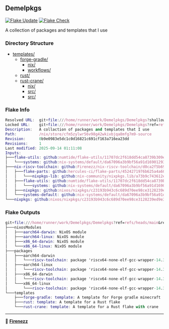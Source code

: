 ## Demelpkgs

[![Flake Update](https://github.com/Firenezz/Demelpkgs/actions/workflows/flake-update.yml/badge.svg)](https://github.com/Firenezz/Demelpkgs/blob/main/.github/workflows/flake-update.yml)
[![Flake Check](https://github.com/Firenezz/Demelpkgs/actions/workflows/flake-check.yml/badge.svg)](https://github.com/Firenezz/Demelpkgs/blob/main/.github/workflows/flake-check.yml)

A collection of packages and templates that I use
### Directory Structure

- [templates/](templates/)
  - [forge-gradle/](templates/forge-gradle/)
    - [nix/](templates/forge-gradle/nix/)
    - [workflows/](templates/forge-gradle/workflows/)
  - [rust/](templates/rust/)
  - [rust-crane/](templates/rust-crane/)
    - [nix/](templates/rust-crane/nix/)
    - [src/](templates/rust-crane/src/)
    - [src/](templates/rust/src/)

### Flake Info

```nix
Resolved URL:  git+file:///home/runner/work/Demelpkgs/Demelpkgs?shallow=1
Locked URL:    git+file:///home/runner/work/Demelpkgs/Demelpkgs?ref=refs/heads/main&rev=0b9e0983e5dc1c0d16821c691cf163a716ea23dd&shallow=1
Description:   A collaction of packages and templates that I use
Path:          /nix/store/cfm5zylwr56v98g42wkivbjqa8mfg7m9-source
Revision:      0b9e0983e5dc1c0d16821c691cf163a716ea23dd
Revisions:     1
Last modified: 2025-09-14 01:11:08
Inputs:
├───flake-utils: github:numtide/flake-utils/11707dc2f618dd54ca8739b309ec4fc024de578b (2024-11-13 21:27:16)
│   └───systems: github:nix-systems/default/da67096a3b9bf56a91d16901293e51ba5b49a27e (2023-04-09 08:27:08)
├───nix-riscv-toolchain: github:Firenezz/nix-riscv-toolchain/d0ca2f5b69ed64db4c3c2504bcb9da73abaff7a2 (2025-09-14 00:46:41)
│   ├───flake-parts: github:hercules-ci/flake-parts/4524271976b625a4a605beefd893f270620fd751 (2025-09-01 23:46:52)
│   │   └───nixpkgs-lib: github:nix-community/nixpkgs.lib/a73b9c743612e4244d865a2fdee11865283c04e6 (2025-08-10 01:19:49)
│   ├───flake-utils: github:numtide/flake-utils/11707dc2f618dd54ca8739b309ec4fc024de578b (2024-11-13 21:27:16)
│   │   └───systems: github:nix-systems/default/da67096a3b9bf56a91d16901293e51ba5b49a27e (2023-04-09 08:27:08)
│   ├───nixpkgs: github:nixos/nixpkgs/c23193b943c6c689d70ee98ce3128239ed9e32d1 (2025-09-13 06:43:22)
│   └───systems-default: github:nix-systems/default/da67096a3b9bf56a91d16901293e51ba5b49a27e (2023-04-09 08:27:08)
└───nixpkgs: github:nixos/nixpkgs/c23193b943c6c689d70ee98ce3128239ed9e32d1 (2025-09-13 06:43:22)

```

### Flake Outputs

```nix
git+file:///home/runner/work/Demelpkgs/Demelpkgs?ref=refs/heads/main&rev=0b9e0983e5dc1c0d16821c691cf163a716ea23dd&shallow=1
├───nixosModules
│   ├───aarch64-darwin: NixOS module
│   ├───aarch64-linux: NixOS module
│   ├───x86_64-darwin: NixOS module
│   └───x86_64-linux: NixOS module
├───packages
│   ├───aarch64-darwin
│   │   └───riscv-toolchain: package 'riscv64-none-elf-gcc-wrapper-14.3.0'
│   ├───aarch64-linux
│   │   └───riscv-toolchain: package 'riscv64-none-elf-gcc-wrapper-14.3.0'
│   ├───x86_64-darwin
│   │   └───riscv-toolchain: package 'riscv64-none-elf-gcc-wrapper-14.3.0'
│   └───x86_64-linux
│       └───riscv-toolchain: package 'riscv64-none-elf-gcc-wrapper-14.3.0'
└───templates
    ├───forge-gradle: template: A template for Forge gradle minecraft
    ├───rust: template: A template for a Rust flake
    └───rust-crane: template: A template for a Rust flake with crane

```

---

👤 [**Firenezz**](https://github.com/Firenezz)
